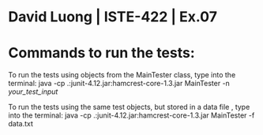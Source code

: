 # David Luong | ISTE-422 | Ex.07
# Commands to run the tests:

To run the tests using objects from the MainTester class, type into the terminal:
	java -cp .:junit-4.12.jar:hamcrest-core-1.3.jar MainTester -n *your_test_input*


To run the tests using the same test objects, but stored in a data file , type into the terminal:
	java -cp .:junit-4.12.jar:hamcrest-core-1.3.jar MainTester -f data.txt

